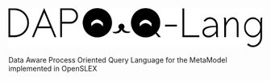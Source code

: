 ![DAPOQ-Lang](/doc/images/name.png)


Data Aware Process Oriented Query Language for the MetaModel implemented in OpenSLEX
